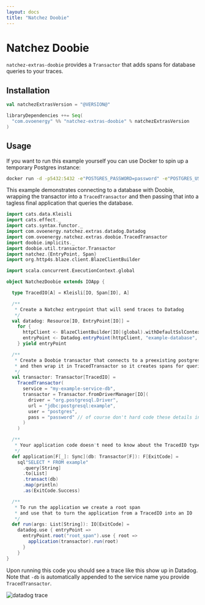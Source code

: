 ```yaml
---
layout: docs
title: "Natchez Doobie"
---
```



# Natchez Doobie

`natchez-extras-doobie` provides a `Transactor` that adds spans for database queries to your traces.

## Installation

```scala
val natchezExtrasVersion = "@VERSION@"

libraryDependencies ++= Seq(
  "com.ovoenergy" %% "natchez-extras-doobie" % natchezExtrasVersion
)
```

## Usage

If you want to run this example yourself you can use Docker to spin up a temporary Postgres instance:
```bash
docker run -d -p5432:5432 -e"POSTGRES_PASSWORD=password" -e"POSTGRES_USER=postgres" postgres
```

This example demonstrates connecting to a database with Doobie, wrapping the transactor into a `TracedTransactor`
and then passing that into a tagless final application that queries the database.

```scala mdoc
import cats.data.Kleisli
import cats.effect._
import cats.syntax.functor._
import com.ovoenergy.natchez.extras.datadog.Datadog
import com.ovoenergy.natchez.extras.doobie.TracedTransactor
import doobie.implicits._
import doobie.util.transactor.Transactor
import natchez.{EntryPoint, Span}
import org.http4s.blaze.client.BlazeClientBuilder

import scala.concurrent.ExecutionContext.global

object NatchezDoobie extends IOApp {

  type TracedIO[A] = Kleisli[IO, Span[IO], A]

  /**
   * Create a Natchez entrypoint that will send traces to Datadog
   */
  val datadog: Resource[IO, EntryPoint[IO]] =
    for {
      httpClient <- BlazeClientBuilder[IO](global).withDefaultSslContext.resource
      entryPoint <- Datadog.entryPoint(httpClient, "example-database", "default-resource")
    } yield entryPoint

  /**
   * Create a Doobie transactor that connects to a preexisting postgres instance
   * and then wrap it in TracedTransactor so it creates spans for queries
   */
  val transactor: Transactor[TracedIO] =
    TracedTransactor(
      service = "my-example-service-db",
      transactor = Transactor.fromDriverManager[IO](
        driver = "org.postgresql.Driver",
        url = "jdbc:postgresql:example",
        user = "postgres",
        pass = "password" // of course don't hard code these details in your applications!
      )
    )

  /**
   * Your application code doesn't need to know about the TracedIO type
   */
  def application[F[_]: Sync](db: Transactor[F]): F[ExitCode] =
    sql"SELECT * FROM example"
      .query[String]
      .to[List]
      .transact(db)
      .map(println)
      .as(ExitCode.Success)

  /**
   * To run the application we create a root span
   * and use that to turn the application from a TracedIO into an IO
   */
  def run(args: List[String]): IO[ExitCode] =
    datadog.use { entryPoint =>
      entryPoint.root("root_span").use { root =>
        application(transactor).run(root) 
      }
    }
}
```

Upon running this code you should see a trace like this show up in Datadog.
Note that `-db` is automatically appended to the service name you provide `TracedTransactor`.

![datadog trace]({{site.baseurl}}/img/example-doobie-trace.png)
